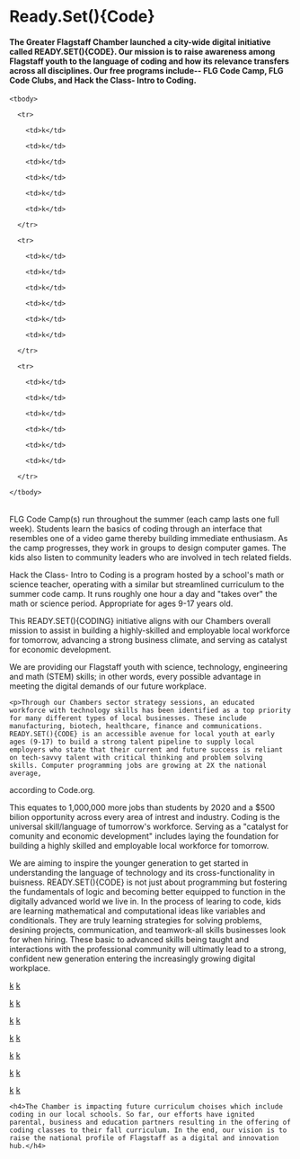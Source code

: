 <!DOCTYPE html>

<html>

<head>

  <link  rel="stylesheet" type="text/css" href="style.css"></head>



<body>

  <h1>Ready.Set(){Code}</h1>

  <h4>The Greater Flagstaff Chamber launched a city-wide digital initiative called READY.SET(){CODE}. Our mission is to raise awareness among Flagstaff youth to the language of coding and how its relevance transfers across all disciplines. Our free programs include-- FLG Code Camp, FLG Code Clubs, and Hack the Class- Intro to Coding.</h4>

  <table>

    <tbody>

      <tr>

        <td>k</td>

        <td>k</td>

        <td>k</td>

        <td>k</td>

        <td>k</td>

        <td>k</td>

      </tr>

      <tr>

        <td>k</td>

        <td>k</td>

        <td>k</td>

        <td>k</td>

        <td>k</td>

        <td>k</td>

      </tr>

      <tr>

        <td>k</td>

        <td>k</td>

        <td>k</td>

        <td>k</td>

        <td>k</td>

        <td>k</td>

      </tr>

    </tbody>

  </table>

  <p>FLG Code Camp(s) run throughout the summer (each camp lasts one full week). Students learn the basics of coding through an interface that resembles one of a video game thereby building immediate enthusiasm. As the camp progresses, they work in groups to design computer games. The kids also listen to community leaders who are involved in tech related fields.

Hack the Class- Intro to Coding is a program hosted by a school's math or science teacher, operating with a similar but streamlined curriculum to the summer code camp. It runs roughly one hour a day and "takes over" the math or science period. Appropriate for ages 9-17 years old.</p>

  <p>This READY.SET(){CODING} initiative aligns with our Chambers overall mission to assist in building a highly-skilled and employable local workforce for tomorrow, advancing a strong business climate, and serving as catalyst for economic development.</p>

  <p>We are providing our Flagstaff youth with science, technology, engineering and math (STEM) skills; in other words, every possible advantage in meeting the digital demands of our future workplace.</p>

	<p>Through our Chambers sector strategy sessions, an educated workforce with technology skills has been identified as a top priority for many different types of local businesses. These include manufacturing, biotech, healthcare, finance and communications. READY.SET(){CODE} is an accessible avenue for local youth at early ages (9-17) to build a strong talent pipeline to supply local employers who state that their current and future success is reliant on tech-savvy talent with critical thinking and problem solving skills. Computer programming jobs are growing at 2X the national average, 

according to Code.org.</p>

  <p>This equates to 1,000,000 more jobs than students by 2020 and a $500 bilion opportunity across every area of intrest and industry. Coding is the universal skill/language of tumorrow's workforce. Serving as a "catalyst for comunity and economic development" includes laying the foundation for building a highly skilled and employable local workforce for tomorrow.</p>

  <p>We are aiming to inspire the younger generation to get started in  understanding the language of technology and its cross-functionality in buisness. READY.SET(){CODE} is not just about programming but fostering the fundamentals of logic and becoming better equipped to function in the digitally advanced world we live in. In the process of learing to code, kids are learning mathematical and computational ideas like variables and conditionals. They are truly learning strategies for solving problems, desining projects, communication, and teamwork-all skills businesses look for when hiring. These basic to advanced skills being taught and interactions with the professional community will ultimatly lead to a strong, confident new generation entering the increasingly growing digital workplace.</p>

  <a href="#" class="btn">k</a> <a href="#" class="btn">k</a>

  <a href="#" class="btn">k</a> <a href="#" class="btn">k</a>

  <a href="#" class="btn">k</a> <a href="#" class="btn">k</a>

  <a href="#" class="btn">k</a> <a href="#" class="btn">k</a>

  <a href="#" class="btn">k</a> <a href="#" class="btn">k</a>

  <a href="#" class="btn">k</a> <a href="#" class="btn">k</a>

  <a href="#" class="btn">k</a> <a href="#" class="btn">k</a>

    <h4>The Chamber is impacting future curriculum choises which include coding in our local schools. So far, our efforts have ignited parental, business and education partners resulting in the offering of coding classes to their fall curriculum. In the end, our vision is to raise the national profile of Flagstaff as a digital and innovation hub.</h4> 

</html> 
